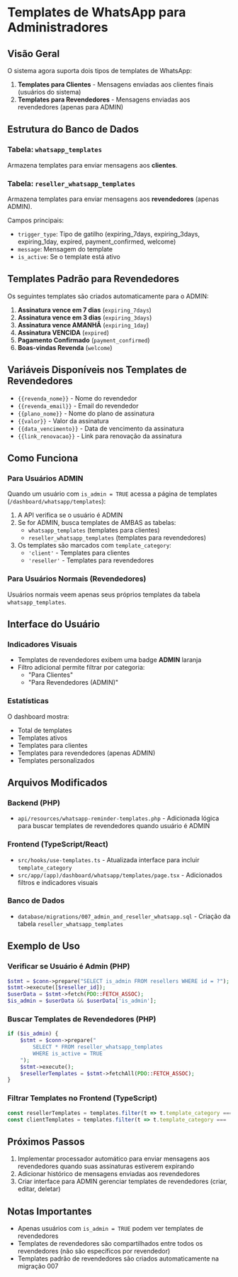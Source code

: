 # Templates de WhatsApp para Administradores

## Visão Geral

O sistema agora suporta dois tipos de templates de WhatsApp:

1. **Templates para Clientes** - Mensagens enviadas aos clientes finais (usuários do sistema)
2. **Templates para Revendedores** - Mensagens enviadas aos revendedores (apenas para ADMIN)

## Estrutura do Banco de Dados

### Tabela: `whatsapp_templates`
Armazena templates para enviar mensagens aos **clientes**.

### Tabela: `reseller_whatsapp_templates`
Armazena templates para enviar mensagens aos **revendedores** (apenas ADMIN).

Campos principais:
- `trigger_type`: Tipo de gatilho (expiring_7days, expiring_3days, expiring_1day, expired, payment_confirmed, welcome)
- `message`: Mensagem do template
- `is_active`: Se o template está ativo

## Templates Padrão para Revendedores

Os seguintes templates são criados automaticamente para o ADMIN:

1. **Assinatura vence em 7 dias** (`expiring_7days`)
2. **Assinatura vence em 3 dias** (`expiring_3days`)
3. **Assinatura vence AMANHÃ** (`expiring_1day`)
4. **Assinatura VENCIDA** (`expired`)
5. **Pagamento Confirmado** (`payment_confirmed`)
6. **Boas-vindas Revenda** (`welcome`)

## Variáveis Disponíveis nos Templates de Revendedores

- `{{revenda_nome}}` - Nome do revendedor
- `{{revenda_email}}` - Email do revendedor
- `{{plano_nome}}` - Nome do plano de assinatura
- `{{valor}}` - Valor da assinatura
- `{{data_vencimento}}` - Data de vencimento da assinatura
- `{{link_renovacao}}` - Link para renovação da assinatura

## Como Funciona

### Para Usuários ADMIN

Quando um usuário com `is_admin = TRUE` acessa a página de templates (`/dashboard/whatsapp/templates`):

1. A API verifica se o usuário é ADMIN
2. Se for ADMIN, busca templates de AMBAS as tabelas:
   - `whatsapp_templates` (templates para clientes)
   - `reseller_whatsapp_templates` (templates para revendedores)
3. Os templates são marcados com `template_category`:
   - `'client'` - Templates para clientes
   - `'reseller'` - Templates para revendedores

### Para Usuários Normais (Revendedores)

Usuários normais veem apenas seus próprios templates da tabela `whatsapp_templates`.

## Interface do Usuário

### Indicadores Visuais

- Templates de revendedores exibem uma badge **ADMIN** laranja
- Filtro adicional permite filtrar por categoria:
  - "Para Clientes"
  - "Para Revendedores (ADMIN)"

### Estatísticas

O dashboard mostra:
- Total de templates
- Templates ativos
- Templates para clientes
- Templates para revendedores (apenas ADMIN)
- Templates personalizados

## Arquivos Modificados

### Backend (PHP)
- `api/resources/whatsapp-reminder-templates.php` - Adicionada lógica para buscar templates de revendedores quando usuário é ADMIN

### Frontend (TypeScript/React)
- `src/hooks/use-templates.ts` - Atualizada interface para incluir `template_category`
- `src/app/(app)/dashboard/whatsapp/templates/page.tsx` - Adicionados filtros e indicadores visuais

### Banco de Dados
- `database/migrations/007_admin_and_reseller_whatsapp.sql` - Criação da tabela `reseller_whatsapp_templates`

## Exemplo de Uso

### Verificar se Usuário é Admin (PHP)
```php
$stmt = $conn->prepare("SELECT is_admin FROM resellers WHERE id = ?");
$stmt->execute([$reseller_id]);
$userData = $stmt->fetch(PDO::FETCH_ASSOC);
$is_admin = $userData && $userData['is_admin'];
```

### Buscar Templates de Revendedores (PHP)
```php
if ($is_admin) {
    $stmt = $conn->prepare("
        SELECT * FROM reseller_whatsapp_templates
        WHERE is_active = TRUE
    ");
    $stmt->execute();
    $resellerTemplates = $stmt->fetchAll(PDO::FETCH_ASSOC);
}
```

### Filtrar Templates no Frontend (TypeScript)
```typescript
const resellerTemplates = templates.filter(t => t.template_category === 'reseller');
const clientTemplates = templates.filter(t => t.template_category === 'client');
```

## Próximos Passos

1. Implementar processador automático para enviar mensagens aos revendedores quando suas assinaturas estiverem expirando
2. Adicionar histórico de mensagens enviadas aos revendedores
3. Criar interface para ADMIN gerenciar templates de revendedores (criar, editar, deletar)

## Notas Importantes

- Apenas usuários com `is_admin = TRUE` podem ver templates de revendedores
- Templates de revendedores são compartilhados entre todos os revendedores (não são específicos por revendedor)
- Templates padrão de revendedores são criados automaticamente na migração 007
